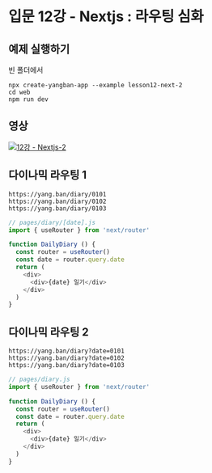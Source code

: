 # 입문 12강 - Nextjs : 라우팅 심화

## 예제 실행하기
빈 폴더에서
```
npx create-yangban-app --example lesson12-next-2
cd web
npm run dev
```

## 영상
[![12강 - Nextjs-2](http://img.youtube.com/vi/mw9BXilyEOo/0.jpg)](http://www.youtube.com/watch?v=mw9BXilyEOo "12강 Nextjs-2")

## 다이나믹 라우팅 1
```
https://yang.ban/diary/0101 
https://yang.ban/diary/0102
https://yang.ban/diary/0103
```

```javascript
// pages/diary/[date].js
import { useRouter } from 'next/router'

function DailyDiary () {
  const router = useRouter()
  const date = router.query.date
  return (
    <div>
      <div>{date} 일기</div>
    </div>
  )
}
```

## 다이나믹 라우팅 2
```
https://yang.ban/diary?date=0101
https://yang.ban/diary?date=0102
https://yang.ban/diary?date=0103
```

```javascript
// pages/diary.js
import { useRouter } from 'next/router'

function DailyDiary () {
  const router = useRouter()
  const date = router.query.date
  return (
    <div>
      <div>{date} 일기</div>
    </div>
  )
}
```
